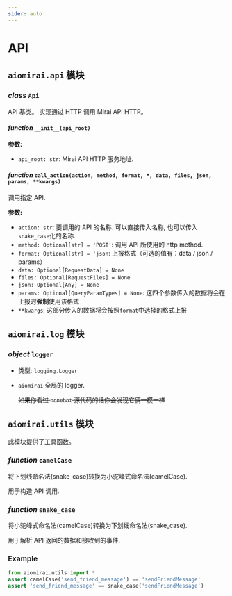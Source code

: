 ```yaml
---
sider: auto
---
```


# API

## `aiomirai.api` 模块

### _class_ `Api`

API 基类。
实现通过 HTTP 调用 Mirai API HTTP。

#### _function_ `__init__(api_root)`

**参数:**

+ `api_root: str`: Mirai API HTTP 服务地址.
  
#### _function_ `call_action(action, method, format, *, data, files, json, params, **kwargs)`

调用指定 API.

**参数:**

+ `action: str`: 要调用的 API 的名称. 可以直接传入名称, 也可以传入`snake_case`化的名称.
+ `method: Optional[str] = 'POST'`: 调用 API 所使用的 http method.
+ `format: Optional[str] = 'json`: 上报格式（可选的值有：data / json / params）
+ `data: Optional[RequestData] = None`
+ `files: Optional[RequestFiles] = None`
+ `json: Optional[Any] = None`
+ `params: Optional[QueryParamTypes] = None`: 这四个参数传入的数据将会在上报时**强制**使用该格式
+ `**kwargs`: 这部分传入的数据将会按照`format`中选择的格式上报

## `aiomirai.log` 模块

### _object_ `logger`

+ 类型: `logging.Logger`

+ `aiomirai` 全局的 logger.

  ~~如果你看过 `nonebot` 源代码的话你会发现它俩一模一样~~

## `aiomirai.utils` 模块

此模块提供了工具函数。

### _function_ `camelCase`

将下划线命名法(snake_case)转换为小驼峰式命名法(camelCase).

用于构造 API 调用.

### _function_ `snake_case`

将小驼峰式命名法(camelCase)转换为下划线命名法(snake_case).

用于解析 API 返回的数据和接收到的事件.

### Example

```python
from aiomirai.utils import *
assert camelCase('send_friend_message') == 'sendFriendMessage'
assert 'send_friend_message' == snake_case('sendFriendMessage')
```